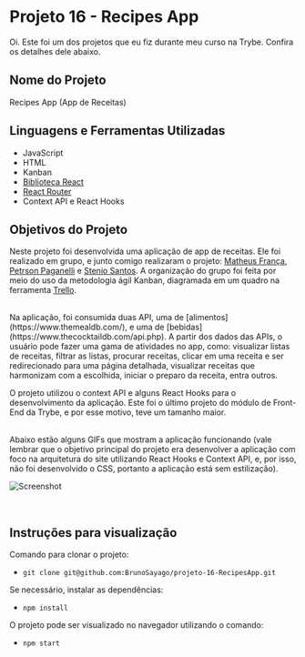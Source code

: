 # Projeto 16 - Recipes App

Oi. Este foi um dos projetos que eu fiz durante meu curso na Trybe. Confira os detalhes dele abaixo.




## Nome do Projeto
Recipes App (App de Receitas)

## Linguagens e Ferramentas Utilizadas

 - JavaScript
 - HTML
 - Kanban
 - [Biblioteca React](https://pt-br.reactjs.org/)
 - [React Router](https://reactrouter.com/en/main)
 - Context API e React Hooks


## Objetivos do Projeto
Neste projeto foi desenvolvida uma aplicação de app de receitas. Ele foi realizado em grupo, e junto comigo realizaram o projeto: [Matheus França](https://github.com/matfbs), [Petrson Paganelli](https://github.com/Peterson-Paganelli) e [Stenio Santos](https://github.com/StenioSantos97). A organização do grupo foi feita por meio do uso da metodologia ágil Kanban, diagramada em um quadro na ferramenta [Trello](https://trello.com/).

<br/>
Na aplicação, foi consumida duas API, uma de [alimentos](https://www.themealdb.com/), e uma de [bebidas](https://www.thecocktaildb.com/api.php). A partir dos dados das APIs, o usuário pode fazer uma gama de atividades no app, como: visualizar listas de receitas, filtrar as listas, procurar receitas, clicar em uma receita e ser redirecionado para uma página detalhada, visualizar receitas que harmonizam com a escolhida, iniciar o preparo da receita, entra outros.  

<br/>

O projeto utilizou o context API e alguns React Hooks para o desenvolvimento da aplicação. Este foi o último projeto do módulo de Front-End da Trybe, e por esse motivo, teve um tamanho maior.

<br/>
Abaixo estão alguns GIFs que mostram a aplicação funcionando (vale lembrar que o objetivo principal do projeto era desenvolver a aplicação com foco na arquitetura do site utilizando React Hooks e Context API, e, por isso, não foi desenvolvido o CSS, portanto a aplicação está sem estilização).
<br/>

![Screenshot](screenshotTrivia.gif)

<br/>


## Instruções para visualização
Comando para clonar o projeto:
 - `git clone git@github.com:BrunoSayago/projeto-16-RecipesApp.git`
 
Se necessário, instalar as dependências:
 - `npm install`
  
O projeto pode ser visualizado no navegador utilizando o comando:
- `npm start`

